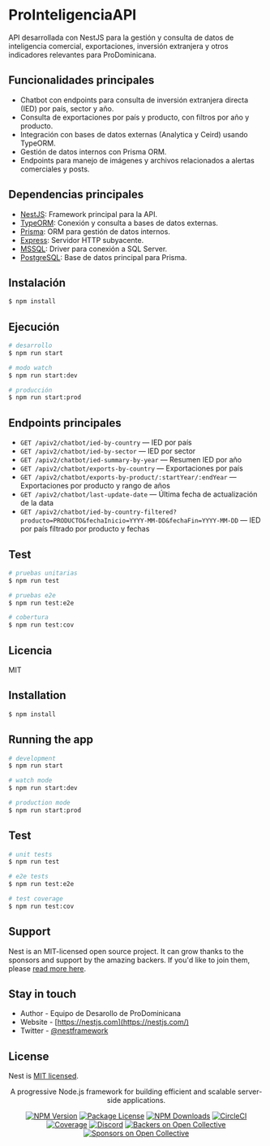 
# ProInteligenciaAPI

API desarrollada con NestJS para la gestión y consulta de datos de inteligencia comercial, exportaciones, inversión extranjera y otros indicadores relevantes para ProDominicana.

## Funcionalidades principales
- Chatbot con endpoints para consulta de inversión extranjera directa (IED) por país, sector y año.
- Consulta de exportaciones por país y producto, con filtros por año y producto.
- Integración con bases de datos externas (Analytica y Ceird) usando TypeORM.
- Gestión de datos internos con Prisma ORM.
- Endpoints para manejo de imágenes y archivos relacionados a alertas comerciales y posts.

## Dependencias principales
- [NestJS](https://nestjs.com/): Framework principal para la API.
- [TypeORM](https://typeorm.io/): Conexión y consulta a bases de datos externas.
- [Prisma](https://www.prisma.io/): ORM para gestión de datos internos.
- [Express](https://expressjs.com/): Servidor HTTP subyacente.
- [MSSQL](https://www.npmjs.com/package/mssql): Driver para conexión a SQL Server.
- [PostgreSQL](https://www.postgresql.org/): Base de datos principal para Prisma.

## Instalación

```bash
$ npm install
```

## Ejecución

```bash
# desarrollo
$ npm run start

# modo watch
$ npm run start:dev

# producción
$ npm run start:prod
```

## Endpoints principales

- `GET /apiv2/chatbot/ied-by-country` — IED por país
- `GET /apiv2/chatbot/ied-by-sector` — IED por sector
- `GET /apiv2/chatbot/ied-summary-by-year` — Resumen IED por año
- `GET /apiv2/chatbot/exports-by-country` — Exportaciones por país
- `GET /apiv2/chatbot/exports-by-product/:startYear/:endYear` — Exportaciones por producto y rango de años
- `GET /apiv2/chatbot/last-update-date` — Última fecha de actualización de la data
- `GET /apiv2/chatbot/ied-by-country-filtered?producto=PRODUCTO&fechaInicio=YYYY-MM-DD&fechaFin=YYYY-MM-DD` — IED por país filtrado por producto y fechas


## Test

```bash
# pruebas unitarias
$ npm run test

# pruebas e2e
$ npm run test:e2e

# cobertura
$ npm run test:cov
```

## Licencia

MIT

## Installation

```bash
$ npm install
```

## Running the app

```bash
# development
$ npm run start

# watch mode
$ npm run start:dev

# production mode
$ npm run start:prod
```

## Test

```bash
# unit tests
$ npm run test

# e2e tests
$ npm run test:e2e

# test coverage
$ npm run test:cov
```

## Support

Nest is an MIT-licensed open source project. It can grow thanks to the sponsors and support by the amazing backers. If you'd like to join them, please [read more here](https://docs.nestjs.com/support).

## Stay in touch

- Author - Equipo de Desarollo de ProDominicana
- Website - [https://nestjs.com](https://nestjs.com/)
- Twitter - [@nestframework](https://twitter.com/nestframework)

## License

Nest is [MIT licensed](LICENSE).


<p align="center">A progressive Node.js framework for building efficient and scalable server-side applications.</p>

<p align="center">
	<a href="https://www.npmjs.com/package/@nestjs/core"><img src="https://img.shields.io/npm/v/@nestjs/core.svg" alt="NPM Version" /></a>
	<a href="https://www.npmjs.com/package/@nestjs/core"><img src="https://img.shields.io/npm/l/@nestjs/core.svg" alt="Package License" /></a>
	<a href="https://www.npmjs.com/package/@nestjs/core"><img src="https://img.shields.io/npm/dm/@nestjs/core.svg" alt="NPM Downloads" /></a>
	<a href="https://circleci.com/gh/nestjs/nest"><img src="https://img.shields.io/circleci/project/github/nestjs/nest/master.svg" alt="CircleCI" /></a>
	<a href="https://coveralls.io/github/nestjs/nest?branch=master"><img src="https://img.shields.io/coveralls/github/nestjs/nest/master.svg" alt="Coverage" /></a>
	<a href="https://discord.gg/nestjs"><img src="https://img.shields.io/discord/428938820624256000.svg" alt="Discord" /></a>
	<a href="https://opencollective.com/nest"><img src="https://opencollective.com/nest/backers/badge.svg" alt="Backers on Open Collective" /></a>
	<a href="https://opencollective.com/nest/sponsors/0/website"><img src="https://opencollective.com/nest/sponsors/badge.svg" alt="Sponsors on Open Collective" /></a>
</p>
